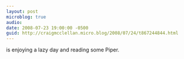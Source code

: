 ```yaml
---
layout: post
microblog: true
audio: 
date: 2008-07-23 19:00:00 -0500
guid: http://craigmcclellan.micro.blog/2008/07/24/t867244844.html
---
```

is enjoying a lazy day and reading some Piper.

